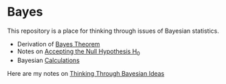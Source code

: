 # Bayes

This repository is a place for thinking through issues of Bayesian statistics.

* Derivation of [Bayes Theorem](./Bayes-Theorem/Bayes-Theorem.html)
* Notes on [Accepting the Null Hypothesis H<sub>0</sub>](./accepting-H0/accepting-H0.pdf)
* Bayesian [Calculations](./Bayesian-calculations/index.pdf)

Here are my notes on [Thinking Through Bayesian Ideas](https://agrogan.shinyapps.io/Thinking-Through-Bayes/)